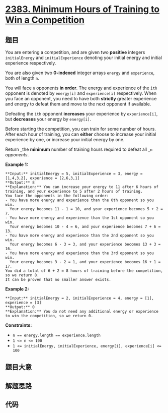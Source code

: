 # [2383. Minimum Hours of Training to Win a Competition](https://leetcode.com/problems/minimum-hours-of-training-to-win-a-competition)

## 题目

You are entering a competition, and are given two **positive** integers
`initialEnergy` and `initialExperience` denoting your initial energy and
initial experience respectively.

You are also given two **0-indexed** integer arrays `energy` and `experience`,
both of length `n`.

You will face `n` opponents **in order**. The energy and experience of the
`ith` opponent is denoted by `energy[i]` and `experience[i]` respectively.
When you face an opponent, you need to have both **strictly** greater
experience and energy to defeat them and move to the next opponent if
available.

Defeating the `ith` opponent **increases** your experience by `experience[i]`,
but **decreases** your energy by `energy[i]`.

Before starting the competition, you can train for some number of hours. After
each hour of training, you can **either** choose to increase your initial
experience by one, or increase your initial energy by one.

Return _the **minimum** number of training hours required to defeat all _`n`
_opponents_.



**Example 1:**

    
    
    **Input:** initialEnergy = 5, initialExperience = 3, energy = [1,4,3,2], experience = [2,6,3,1]
    **Output:** 8
    **Explanation:** You can increase your energy to 11 after 6 hours of training, and your experience to 5 after 2 hours of training.
    You face the opponents in the following order:
    - You have more energy and experience than the 0th opponent so you win.
      Your energy becomes 11 - 1 = 10, and your experience becomes 5 + 2 = 7.
    - You have more energy and experience than the 1st opponent so you win.
      Your energy becomes 10 - 4 = 6, and your experience becomes 7 + 6 = 13.
    - You have more energy and experience than the 2nd opponent so you win.
      Your energy becomes 6 - 3 = 3, and your experience becomes 13 + 3 = 16.
    - You have more energy and experience than the 3rd opponent so you win.
      Your energy becomes 3 - 2 = 1, and your experience becomes 16 + 1 = 17.
    You did a total of 6 + 2 = 8 hours of training before the competition, so we return 8.
    It can be proven that no smaller answer exists.
    

**Example 2:**

    
    
    **Input:** initialEnergy = 2, initialExperience = 4, energy = [1], experience = [3]
    **Output:** 0
    **Explanation:** You do not need any additional energy or experience to win the competition, so we return 0.
    



**Constraints:**

  * `n == energy.length == experience.length`
  * `1 <= n <= 100`
  * `1 <= initialEnergy, initialExperience, energy[i], experience[i] <= 100`


## 题目大意

## 解题思路

## 代码

```javascript

```
